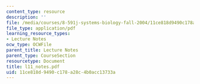 ```yaml
---
content_type: resource
description: ''
file: /media/courses/8-591j-systems-biology-fall-2004/11ce818d9490c178a28c4b0acc13733a_l11_notes.pdf
file_type: application/pdf
learning_resource_types:
- Lecture Notes
ocw_type: OCWFile
parent_title: Lecture Notes
parent_type: CourseSection
resourcetype: Document
title: l11_notes.pdf
uid: 11ce818d-9490-c178-a28c-4b0acc13733a
---
```

